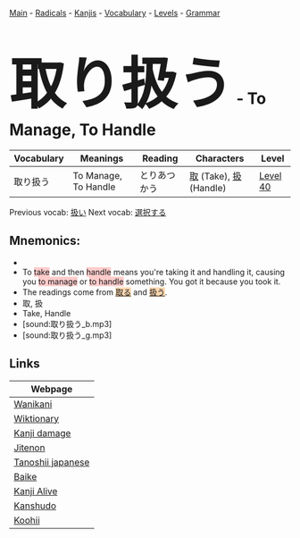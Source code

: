 <style> bigfont {font-size: 100px}</style>
[Main](../README.md) -
[Radicals](../radicals.md) -
[Kanjis](../kanjis.md) -
[Vocabulary](../vocabulary.md) -
[Levels](../levels.md) -
[Grammar](../grammar.md)
# <bigfont> 取り扱う</bigfont> - To Manage, To Handle 

| Vocabulary | Meanings | Reading | Characters | Level |
| --- | --- | --- | --- | --- |
| 取り扱う | To Manage, To Handle | とりあつかう |  [取](../kanjis/取.md) (Take), [扱](../kanjis/扱.md) (Handle) | [Level 40](../levels/wk_level40.md) |

Previous vocab: [扱い](扱い.md) Next vocab: [選択する](選択する.md) 

## Mnemonics:

* 
* To <span style="background-color:#ffcccb"> take</span> and then <span style="background-color:#ffcccb"> handle</span> means you're taking it and handling it, causing you <span style="background-color:#ffcccb"> to manage</span> or <span style="background-color:#ffcccb"> to handle</span> something. You got it because you took it.
* The readings come from <span style="background-color:#fed8b1"> [取る](https://jisho.org/search/取る)</span> and <span style="background-color:#fed8b1"> [扱う](https://jisho.org/search/扱う)</span>.
* 取, 扱
* Take, Handle
* [sound:取り扱う_b.mp3]
* [sound:取り扱う_g.mp3]


## Links 

| Webpage |
| --- |
| [Wanikani          ](https://www.wanikani.com/kanji/取り扱う) |
| [Wiktionary        ](https://en.wiktionary.org/wiki/取り扱う) |
| [Kanji damage      ](http://www.kanjidamage.com/kanji/search?utf8=✓&q=取り扱う) |
| [Jitenon           ](https://jitenon.com/kanji/取り扱う) |
| [Tanoshii japanese ](https://www.tanoshiijapanese.com/dictionary/kanji.cfm?k=取り扱う) |
| [Baike             ](https://baike.baidu.com/item/取り扱う) |
| [Kanji Alive       ](https://app.kanjialive.com/取り扱う) |
| [Kanshudo          ](https://www.kanshudo.com/searchmn?q=取り扱う) |
| [Koohii            ](https://kanji.koohii.com/study/kanji/取り扱う) |

